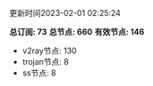 更新时间2023-02-01 02:25:24

**总订阅: 73**
**总节点: 660**
**有效节点: 146**
- v2ray节点: 130
- trojan节点: 8
- ss节点: 8
